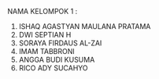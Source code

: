 NAMA KELOMPOK 1 :
1. ISHAQ AGASTYAN MAULANA PRATAMA
2. DWI SEPTIAN H
3. SORAYA FIRDAUS AL-ZAI
4. IMAM TABBRONI
5. ANGGA BUDI KUSUMA
6. RICO ADY SUCAHYO
